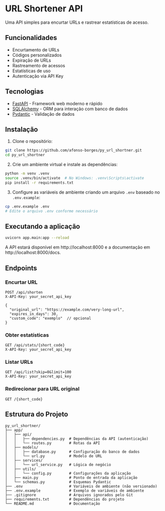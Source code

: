 # URL Shortener API

Uma API simples para encurtar URLs e rastrear estatísticas de acesso.

## Funcionalidades

- Encurtamento de URLs
- Códigos personalizados
- Expiração de URLs
- Rastreamento de acessos
- Estatísticas de uso
- Autenticação via API Key

## Tecnologias

- [FastAPI](https://fastapi.tiangolo.com/) - Framework web moderno e rápido
- [SQLAlchemy](https://www.sqlalchemy.org/) - ORM para interação com banco de dados
- [Pydantic](https://docs.pydantic.dev/) - Validação de dados

## Instalação

1. Clone o repositório:

```bash
git clone https://github.com/afonso-borges/py_url_shortner.git
cd py_url_shortner
```

2. Crie um ambiente virtual e instale as dependências:

```bash
python -m venv .venv
source .venv/bin/activate  # No Windows: .venv\Scripts\activate
pip install -r requirements.txt
```

3. Configure as variáveis de ambiente criando um arquivo `.env` baseado no `.env.example`:

```bash
cp .env.example .env
# Edite o arquivo .env conforme necessário
```

## Executando a aplicação

```bash
uvicorn app.main:app --reload
```

A API estará disponível em http://localhost:8000 e a documentação em http://localhost:8000/docs.

## Endpoints

### Encurtar URL

```http
POST /api/shorten
X-API-Key: your_secret_api_key

{
  "original_url": "https://example.com/very-long-url",
  "expires_in_days": 30,
  "custom_code": "exemplo"  // opcional
}
```

### Obter estatísticas

```http
GET /api/stats/{short_code}
X-API-Key: your_secret_api_key
```

### Listar URLs

```http
GET /api/list?skip=0&limit=100
X-API-Key: your_secret_api_key
```

### Redirecionar para URL original

```http
GET /{short_code}
```


## Estrutura do Projeto

```
py_url_shortner/
├── app/
│   ├── api/
│   │   ├── dependencies.py  # Dependências da API (autenticação)
│   │   └── routes.py        # Rotas da API
│   ├── models/
│   │   ├── database.py      # Configuração do banco de dados
│   │   └── url.py           # Modelo de URL
│   ├── services/
│   │   └── url_service.py   # Lógica de negócio
│   ├── utils/
│   │   └── config.py        # Configurações da aplicação
│   ├── main.py              # Ponto de entrada da aplicação
│   └── schemas.py           # Esquemas Pydantic
├── .env                     # Variáveis de ambiente (não versionado)
├── .env.example             # Exemplo de variáveis de ambiente
├── .gitignore               # Arquivos ignorados pelo Git
├── requirements.txt         # Dependências do projeto
└── README.md                # Documentação
```
